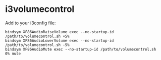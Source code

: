 # i3volumecontrol

Add to your i3config file:

```
bindsym XF86AudioRaiseVolume exec --no-startup-id /path/to/volumecontrol.sh +5%
bindsym XF86AudioLowerVolume exec --no-startup-id /path/to/volumecontrol.sh -5%
bindsym XF86AudioMute exec --no-startup-id /path/to/volumecontrol.sh 0% mute
```
